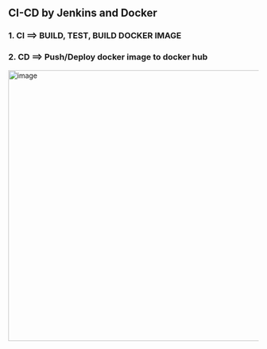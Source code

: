 ## CI-CD by Jenkins and Docker
### 1. CI ==> BUILD, TEST, BUILD DOCKER IMAGE
### 2. CD ==> Push/Deploy docker image to docker hub
<img width="545" alt="image" src="https://github.com/user-attachments/assets/82378163-34d8-4269-b1ee-3d9b0df5a984">

